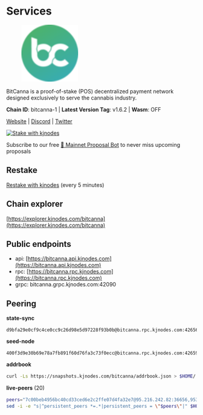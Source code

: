 # Services

<figure><img src="https://raw.githubusercontent.com/kj89/cosmos-images/main/logos/bitcanna.png" width="150" alt=""><figcaption></figcaption></figure>

BitCanna is a proof-of-stake (POS) decentralized payment network designed exclusively to serve the cannabis industry. 

**Chain ID**: bitcanna-1 | **Latest Version Tag**: v1.6.2 | **Wasm**: OFF

[Website](https://www.bitcanna.io) | [Discord](https://discord.gg/9AVrzaVQvs) | [Twitter](https://twitter.com/BitCannaGlobal)

[![Stake with kjnodes](https://i.ibb.co/cr44Q8j/button-stake-with-kjnodes.png)](https://restake.app/bitcanna/bcnavaloper1aym6s8eza7kjvnxuwxufrzccz6vqvgnsc47cc7)

Subscribe to our free [🤖 Mainnet Proposal Bot](https://t.me/kjnodes_proposal_bot) to never miss upcoming proposals

## Restake

[Restake with kjnodes](https://restake.app/bitcanna/bcnavaloper1aym6s8eza7kjvnxuwxufrzccz6vqvgnsc47cc7) (every 5 minutes)
## Chain explorer
[https://explorer.kjnodes.com/bitcanna](https://explorer.kjnodes.com/bitcanna)

## Public endpoints

* api: [https://bitcanna.api.kjnodes.com](https://bitcanna.api.kjnodes.com)
* rpc: [https://bitcanna.rpc.kjnodes.com](https://bitcanna.rpc.kjnodes.com)
* grpc: bitcanna.grpc.kjnodes.com:42090

## Peering

**state-sync**

```text
d9bfa29e0cf9c4ce0cc9c26d98e5d97228f93b0b@bitcanna.rpc.kjnodes.com:42656
```

**seed-node**

```text
400f3d9e30b69e78a7fb891f60d76fa3c73f0ecc@bitcanna.rpc.kjnodes.com:42659
```

**addrbook**
```bash
curl -Ls https://snapshots.kjnodes.com/bitcanna/addrbook.json > $HOME/.bcna/config/addrbook.json
```

**live-peers** (20)
```bash
peers="7c00beb4956bc40cd33ced6e2c2ffe07d4fa32e7@95.216.242.82:36656,9532a13b05e5f68f2ca01f90b3d1ba9a762af817@65.108.131.190:21956,4dabde84771e8689403ce7c8b76d27e555ab2f00@65.21.136.170:50656,b5ce8fac0dd173d7154b3eb8d10136710e609d1e@95.216.21.37:29656,d2247f7b919f0781c90ee61958d7044665a22d38@169.155.169.55:26656,89757803f40da51678451735445ad40d5b15e059@169.155.168.66:26656,2c46e946a2375111b345f5bd2a8617c0e5438767@94.130.200.168:46656,32b1cf90be5dc6a01dc2684f0bd97bf052690082@144.91.97.191:26656,8a210f1bcfc9015a7bc18dcc5add29c0dce3f2dc@135.181.173.65:26656,f68feb1847416930fa046a303242adde39ba92e6@154.12.232.8:26656,d9bfa29e0cf9c4ce0cc9c26d98e5d97228f93b0b@65.109.88.38:42656,df99de6cec9152c517990317b340b8b9a307493c@193.34.144.156:26656,6be83de3e5ab1a912340ddad3e67d10c32d5b574@161.97.170.83:26656,35b0d76e165e5b6852665a5f234eb416b8e045a0@65.21.204.46:31656,b212d5740b2e11e54f56b072dc13b6134650cfb5@169.155.168.54:26656,5bb0a042e8a4ee28bcda1e26148e57787e75a42e@23.88.69.22:28466,88c6b1fa1c7fef98b4449b769eb2705476586664@65.109.92.241:21326,8fa7a04d55ca7d0ab70dc5cbc35d5cf26c5ecfb7@65.108.142.81:26682,b587bf827b5f680c417601b536ffbd505c88bb07@193.70.45.106:13056,b7295f18b7150cc128d47c0546e2225179fc5427@202.61.194.254:60856"
sed -i -e "s|^persistent_peers *=.*|persistent_peers = \"$peers\"|" $HOME/.bcna/config/config.toml
```
